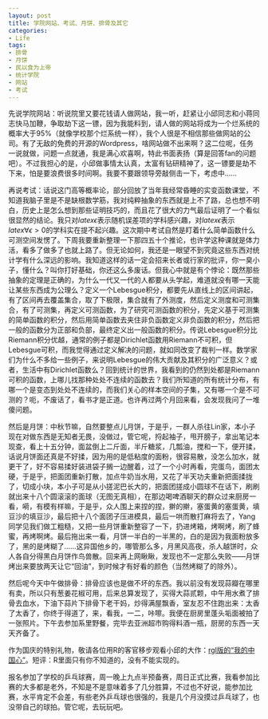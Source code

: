 ```yaml
---
layout: post
title: 学院网站、考试、月饼、排骨及其它
categories:
- Life
tags:
- 排骨
- 月饼
- 民以食为上帝
- 统计学院
- 网站
- 考试
---
```


先说学院网站：听说院里又要花钱请人做网站，我一听，赶紧让小邱同志和小蒋同志快马加鞭，争取劫下这一镖，因为我能料到，请人做的网站将成为一个烂系统的概率大于95%（就像学校那个烂系统一样），我个人很是不相信那些做网站的公司。有了无敌的免费的开源的Wordpress，啥网站做不出来啊？这二位呢，任务一说就做，问题一点就通，我是满心欢喜啊，特此书面表扬（算是回答fan的问题吧）。不过我担心的是，小邱做事情太认真，太富有钻研精神了，这一镖要是劫不下来，怕是要浪费很多时间啊。我要不要跟领导旁敲侧击一下，考虑中……

再说考试：话说这门高等概率论，部分回放了当年我经常昏睡的实变函数课堂，不知道我脑子里是不是缺根数学筋，我对纯粹抽象的东西就是上不了路，总也想不明白，历史上是怎么想到那些证明技巧的，而且花了很大的力气最后证明了一个看似很显然的结论。我只对$latex \epsilon$表示随机误差项的学科感兴趣，对$latex \epsilon$表示$latex \forall \epsilon>0$的学科实在提不起兴趣。这次期中考试自然是盯着什么简单函数什么可测空间发愣了。下周我要重新整理一下那四五十个推论，也许学这种课就是体力活，看多了做多了也就上路了。但无论如何，我还是一眼望不到究竟这些东西对统计学有什么深远的影响。我知道这样的话一定会招来长者或行家的批评，你一臭小子，懂什么？叫你打好基础，你还这么多废话。但我心中就是有个悖论：既然那些抽象的定理是正确的，为什么一代又一代的人都要从头学起，难道就没有哪一天能让某些东西成为公理么？定义一个Lebesgue积分，都要先从直线上的区间讲起，有了区间再去覆盖集合，取了下极限，集合就有了外测度，然后定义测度和可测集合，有了可测集，再定义可测函数，为了研究可测函数的积分，先定义基于可测集的简单函数的积分，然后用简单函数去夹住非负函数定义非负函数的积分，然后把一般的函数分为正部和负部，最终定义出一般函数的积分。传说Lebesgue积分比Riemann积分优越，通常的例子都是Dirichlet函数用Riemann不可积，但Lebesgue可积，而我觉得通过定义解决的问题，就如同改变了裁判一样。数学家们为什么不多给一些例子，来说明Lebesgue的伟大贡献及其积分的广泛意义？或者，生活中有Dirichlet函数么？回到统计的世界，我看到的仍然到处都是Riemann可积的函数，上哪儿找那种处处不连续的函数去？我们所知道的所有统计分布，有哪一个是变态到处处不连续的，而我们关心的样本空间的子集，又有哪一个是不可测的？呃，不废话了，看书才是正道。也许再过两个月回来看，会发现我问了一堆傻问题。

然后是月饼：中秋节嘛，自然要整点儿月饼，于是乎，一群人杀往Lin家，本小子现在对做东西是无知者无畏，没做过，管它呢，捋起袖子，甩开膀子，拿出笔记本现查，看上十五分钟，面盆倒上二斤面，半斤糖浆，几瓢油，搅和一下，便开揉，话说月饼面还真是不好揉，因为用的是低粘度的面粉，很容易散，没怎么加水，就更干了，好不容易揉好装进袋子搁一边醒着，过了一个小时再看，完蛋鸟，面团太硬，于是乎，把面团重新打散，加点牛奶当水用，又花了半天功夫重新把面揉拢了，切成小块，本小子可是从小搓泥巴长大的，把面团搓成小圆球不在话下，刷刷就出来十八个圆滚滚的面球（无图无真相），在那边喝啤酒聊天的群众过来厨房一看，嗬，有模有样嘛，于是乎，众人围上来捏的捏，擀的擀，塞蛋黄的塞蛋黄，填豆沙的填豆沙，最后把十八个面团子压进模具，最后一哄而散打麻将去了，Yang同学见我们做工粗糙，又把一些月饼重新整容了一下，扔进烤箱，烤啊烤，刷了蜂蜜，再烤啊烤。最后拖出来一看，月饼一半白的一半黑的，白的是因为我面粉放多了，黑的是烤糊了……这异国他乡的，哪管那么多，月黑风高夜，杀人越饼时，众人各自分得黑白月饼作鸟兽散。回来再上网瞅瞅，发现也不一定那么失败——月饼烤出来要放两天让它“回油”，到时候才有好看的颜色（当然烤糊了的除外）。

然后呢今天中午做排骨：排骨应该也是做不坏的东西。我以前没有发现蒜瓣在哪里有卖，所以只有葱姜花椒可用，后来总算发现了，买得大蒜贰颗，中午用水煮了排骨去血水，下油下蒜片下排骨下老干妈，炒得满屋飘香，室友忍不住跑出来：太香了太香了，你终于得道了，来，看我，一二，咔嚓。我便在厨房里蓬头垢面被拍了一张照片。下午去参加系里野餐，完毕去亚洲超市购得料酒一瓶，厨房的东西一天天齐备了。

作为国庆的特别礼物，敬请各位用R的客官移步观看小邱的大作：[rgl版的“我的中国心”](http://cos.name/cn/topic/16743)。短评：R里面只有你不知道的，没有不能实现的。

报名参加了学校的乒乓球赛，周一晚上九点半预备赛，周日正式比赛，我看参加比赛的大多都是老外，不知是不是意味着多了几分胜算，不过也不好说，能参加比赛，水平肯定不会差，有些老外乒乓球也很强的，我是几个月没摸过乒乓球了，也没带自己的球拍。管它呢，去玩玩吧。
